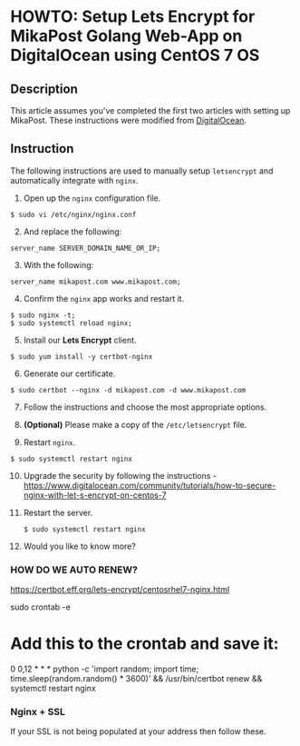 # HOWTO: Setup Lets Encrypt for MikaPost Golang Web-App on DigitalOcean using CentOS 7 OS
## Description
This article assumes you've completed the first two articles with setting up MikaPost. These instructions were modified from [DigitalOcean](https://www.digitalocean.com/community/tutorials/how-to-secure-nginx-with-let-s-encrypt-on-centos-7).

## Instruction
The following instructions are used to manually setup `letsencrypt` and automatically integrate with `nginx`.

1. Open up the ``nginx`` configuration file.

  ```
  $ sudo vi /etc/nginx/nginx.conf
  ```


2. And replace the following:

  ```
  server_name SERVER_DOMAIN_NAME_OR_IP;
  ```


3. With the following:

  ```
  server_name mikapost.com www.mikapost.com;
  ```


4. Confirm the ``nginx`` app works and restart it.

  ```
  $ sudo nginx -t;
  $ sudo systemctl reload nginx;
  ```


5. Install our **Lets Encrypt** client.

  ```
  $ sudo yum install -y certbot-nginx
  ```


6. Generate our certificate.

  ```
  $ sudo certbot --nginx -d mikapost.com -d www.mikapost.com
  ```


7. Follow the instructions and choose the most appropriate options.


8. **(Optional)** Please make a copy of the ``/etc/letsencrypt`` file.


9. Restart ``nginx``.

  ```
  $ sudo systemctl restart nginx
  ```


10. Upgrade the security by following the instructions - https://www.digitalocean.com/community/tutorials/how-to-secure-nginx-with-let-s-encrypt-on-centos-7


11. Restart the server.

    ```
    $ sudo systemctl restart nginx
    ```


12. Would you like to know more?


### HOW DO WE AUTO RENEW?
https://certbot.eff.org/lets-encrypt/centosrhel7-nginx.html

sudo crontab -e

# Add this to the crontab and save it:
0 0,12 * * * python -c 'import random; import time; time.sleep(random.random() * 3600)' && /usr/bin/certbot renew && systemctl restart nginx


### Nginx + SSL
If your SSL is not being populated at your address then follow these.
